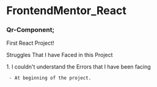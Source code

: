 # FrontendMentor_React

### Qr-Component;
<p>First React Project!</p>
<p>Struggles That I have Faced in this Project</p>
  1. I couldn't understand the Errors that I have been facing <br>

     - At beginning of the project.

